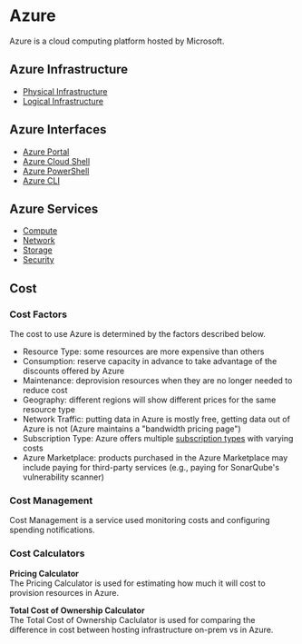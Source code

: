 # Azure
Azure is a cloud computing platform hosted by Microsoft. 

## Azure Infrastructure
* [Physical Infrastructure](/cloud/azure/infrastructure/physical/README.md)
* [Logical Infrastructure](/cloud/azure/infrastructure/logical/README.md)

## Azure Interfaces
* [Azure Portal](/cloud/azure/interfaces/portal/README.md)
* [Azure Cloud Shell](/cloud/azure/interfaces/cloud-shell/README.md)
* [Azure PowerShell](/cloud/azure/interfaces/powershell/README.md)
* [Azure CLI](/cloud/azure/interfaces/cli/README.md)

## Azure Services
* [Compute](/cloud/azure/services/compute/README.md)
* [Network](/cloud/azure/services/network/README.md)
* [Storage](/cloud/azure/services/storage/README.md)
* [Security](/cloud/azure/services/security/README.md)

## Cost 
### Cost Factors
The cost to use Azure is determined by the factors described below. 
* Resource Type: some resources are more expensive than others 
* Consumption: reserve capacity in advance to take advantage of the discounts offered by Azure
* Maintenance: deprovision resources when they are no longer needed to reduce cost 
* Geography: different regions will show different prices for the same resource type 
* Network Traffic: putting data in Azure is mostly free, getting data out of Azure is not (Azure maintains a "bandwidth pricing page")
* Subscription Type: Azure offers multiple [subscription types](/cloud/azure/infrastructure/logical/README.md#subscription-types) with varying costs
* Azure Marketplace: products purchased in the Azure Marketplace may include paying for third-party services (e.g., paying for SonarQube's vulnerability scanner)

### Cost Management
Cost Management is a service used monitoring costs and configuring spending notifications. 

### Cost Calculators
**Pricing Calculator**   
The Pricing Calculator is used for estimating how much it will cost to provision resources in Azure. 

**Total Cost of Ownership Calculator**  
The Total Cost of Ownership Caclulator is used for comparing the difference in cost between hosting infrastructure on-prem vs in Azure. 

